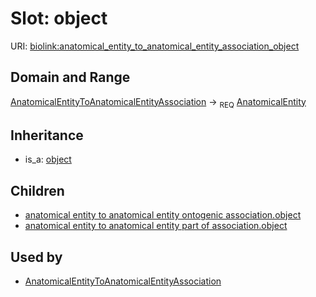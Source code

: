 # Slot: object




URI: [biolink:anatomical_entity_to_anatomical_entity_association_object](https://w3id.org/biolink/vocab/anatomical_entity_to_anatomical_entity_association_object)
## Domain and Range

[AnatomicalEntityToAnatomicalEntityAssociation](AnatomicalEntityToAnatomicalEntityAssociation.md) ->  <sub>REQ</sub> [AnatomicalEntity](AnatomicalEntity.md)
## Inheritance

 *  is_a: [object](object.md)
## Children

 *  [anatomical entity to anatomical entity ontogenic association.object](anatomical_entity_to_anatomical_entity_ontogenic_association_object.md)
 *  [anatomical entity to anatomical entity part of association.object](anatomical_entity_to_anatomical_entity_part_of_association_object.md)
## Used by

 * [AnatomicalEntityToAnatomicalEntityAssociation](AnatomicalEntityToAnatomicalEntityAssociation.md)
